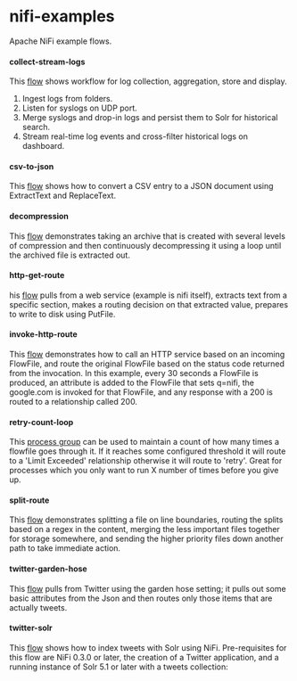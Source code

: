 nifi-examples
=================

Apache NiFi example flows.

#### collect-stream-logs

This [flow](./collect-stream-logs/README.md) shows workflow for log collection, aggregation, store and display. 

1. Ingest logs from folders.
2. Listen for syslogs on UDP port.
3. Merge syslogs and drop-in logs and persist them to Solr for historical search. 
4. Stream real-time log events and cross-filter historical logs on dashboard. 

#### csv-to-json

This [flow](./csv-to-json/README.md) shows how to convert a CSV entry to a JSON document using ExtractText and ReplaceText.

#### decompression

This [flow](./decompression/README.md) demonstrates taking an archive that is created with several levels of compression and then continuously 
decompressing it using a loop until the archived file is extracted out.

#### http-get-route

his [flow](./http-get-route/README.md) pulls from a web service (example is nifi itself), extracts text from a specific section, makes a routing decision 
on that extracted value, prepares to write to disk using PutFile.

#### invoke-http-route

This [flow](./invoke-http-route/README.md) demonstrates how to call an HTTP service based on an incoming FlowFile, and route the original FlowFile 
based on the status code returned from the invocation. In this example, every 30 seconds a FlowFile is produced, 
an attribute is added to the FlowFile that sets q=nifi, the google.com is invoked for that FlowFile, and any response 
with a 200 is routed to a relationship called 200.

#### retry-count-loop

This [process group](./retry-count-loop/README.md) can be used to maintain a count of how many times a flowfile goes through it. If it reaches some 
configured threshold it will route to a 'Limit Exceeded' relationship otherwise it will route to 'retry'. 
Great for processes which you only want to run X number of times before you give up.

#### split-route

This [flow](./split-route/README.md) demonstrates splitting a file on line boundaries, routing the splits based on a regex in the content, 
merging the less important files together for storage somewhere, and sending the higher priority files down 
another path to take immediate action.

#### twitter-garden-hose

This [flow](./twitter-garden-hose/README.md) pulls from Twitter using the garden hose setting; it pulls out some basic attributes from the Json and 
then routes only those items that are actually tweets.

#### twitter-solr

This [flow](./twitter-solr/README.md) shows how to index tweets with Solr using NiFi. Pre-requisites for this flow are NiFi 0.3.0 or later, 
the creation of a Twitter application, and a running instance of Solr 5.1 or later with a tweets collection: